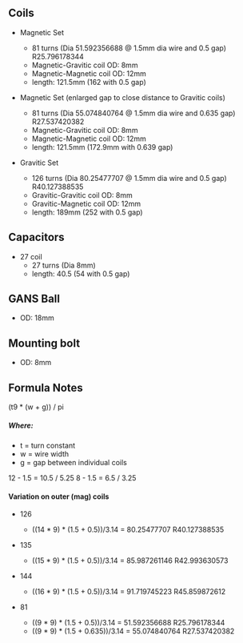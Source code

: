 ## Coils
* Magnetic Set
  - 81 turns (Dia 51.592356688 @ 1.5mm dia wire and 0.5 gap) R25.796178344 
  - Magnetic-Gravitic coil OD: 8mm
  - Magnetic-Magnetic coil OD: 12mm
  - length: 121.5mm (162 with 0.5 gap)

* Magnetic Set (enlarged gap to close distance to Gravitic coils)
  - 81 turns (Dia 55.074840764 @ 1.5mm dia wire and 0.635 gap) R27.537420382 
  - Magnetic-Gravitic coil OD: 8mm
  - Magnetic-Magnetic coil OD: 12mm
  - length: 121.5mm (172.9mm with 0.639 gap)

* Gravitic Set
  - 126 turns (Dia 80.25477707 @ 1.5mm dia wire and 0.5 gap) R40.127388535
  - Gravitic-Gravitic coil OD: 8mm
  - Gravitic-Magnetic coil OD: 12mm
  - length: 189mm (252 with 0.5 gap)

## Capacitors

* 27 coil
  - 27 turns (Dia 8mm)
  - length: 40.5 (54 with 0.5 gap)


## GANS Ball
* OD: 18mm

## Mounting bolt
* OD: 8mm








## Formula Notes

(t9 * (w + g)) / pi

##### Where:
* t = turn constant
* w = wire width
* g = gap between individual coils


12 - 1.5 = 10.5 / 5.25
8 - 1.5 = 6.5 / 3.25

#### Variation on outer (mag) coils 

* 126
  - ((14 * 9) * (1.5 + 0.5))/3.14 = 80.25477707 R40.127388535 

* 135
  - ((15 * 9) * (1.5 + 0.5))/3.14 = 85.987261146 R42.993630573 

* 144
  - ((16 * 9) * (1.5 + 0.5))/3.14 = 91.719745223 R45.859872612

* 81
  - ((9 * 9) * (1.5 + 0.5))/3.14 = 51.592356688 R25.796178344
  - ((9 * 9) * (1.5 + 0.635))/3.14 = 55.074840764 R27.537420382

